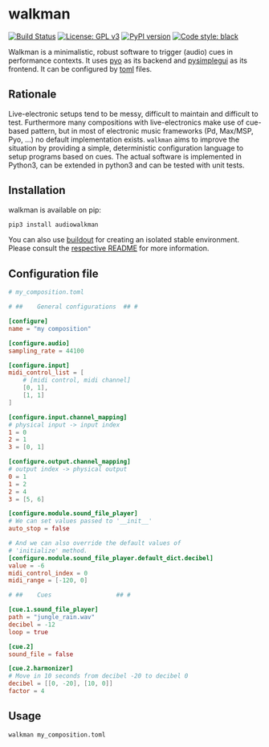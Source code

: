 # walkman

[![Build Status](https://circleci.com/gh/levinericzimmermann/walkman.svg?style=shield)](https://circleci.com/gh/levinericzimmermann/walkman)
[![License: GPL v3](https://img.shields.io/badge/License-GPLv3-blue.svg)](https://www.gnu.org/licenses/gpl-3.0)
[![PyPI version](https://badge.fury.io/py/audiowalkman.svg)](https://badge.fury.io/py/audiowalkman)
[![Code style: black](https://img.shields.io/badge/code%20style-black-000000.svg)](https://github.com/psf/black)

Walkman is a minimalistic, robust software to trigger (audio) cues in performance contexts.
It uses [pyo](http://ajaxsoundstudio.com/software/pyo/) as its backend and [pysimplegui](https://pypi.org/project/PySimpleGUI/) as its frontend.
It can be configured by [toml](https://toml.io/en/) files.

## Rationale

Live-electronic setups tend to be messy, difficult to maintain and difficult to test.
Furthermore many compositions with live-electronics make use of cue-based pattern, but in most of electronic music frameworks (Pd, Max/MSP, Pyo, ...) no default implementation exists.
`walkman` aims to improve the situation by providing a simple, deterministic configuration language to setup programs based on cues.
The actual software is implemented in Python3, can be extended in python3 and can be tested with unit tests.

## Installation

walkman is available on pip:

```bash
pip3 install audiowalkman
```

You can also use [buildout](https://buildout.readthedocs.io/) for creating an isolated stable environment.
Please consult the [respective README](https://github.com/levinericzimmermann/walkman/blob/main/buildout/README.md) for more information.

## Configuration file

```toml
# my_composition.toml

# ##    General configurations  ## #

[configure]
name = "my composition"

[configure.audio]
sampling_rate = 44100

[configure.input]
midi_control_list = [
    # [midi control, midi channel]
    [0, 1],
    [1, 1]
]

[configure.input.channel_mapping]
# physical input -> input index
1 = 0
2 = 1
3 = [0, 1]

[configure.output.channel_mapping]
# output index -> physical output
0 = 1
1 = 2
2 = 4
3 = [5, 6]

[configure.module.sound_file_player]
# We can set values passed to '__init__'
auto_stop = false

# And we can also override the default values of
# 'initialize' method.
[configure.module.sound_file_player.default_dict.decibel]
value = -6
midi_control_index = 0
midi_range = [-120, 0]

# ##    Cues                  ## #

[cue.1.sound_file_player]
path = "jungle_rain.wav"
decibel = -12
loop = true

[cue.2]
sound_file = false

[cue.2.harmonizer]
# Move in 10 seconds from decibel -20 to decibel 0
decibel = [[0, -20], [10, 0]]
factor = 4
```

## Usage

```bash
walkman my_composition.toml
```
